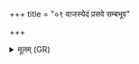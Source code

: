 +++
title = "०९ वाजस्येदं प्रसवे सम्बभूव"

+++
<details><summary>मूलम् (GR)</summary>

वाजस्येदं प्रसवे संबभूव  
मेमा च विश्वा भुवनान्य् अन्तः ।  
उतादित्सन्तं दापयति प्रजानन्  
रयिं च नः सर्ववीरं नि यच्छात् ॥
</details>